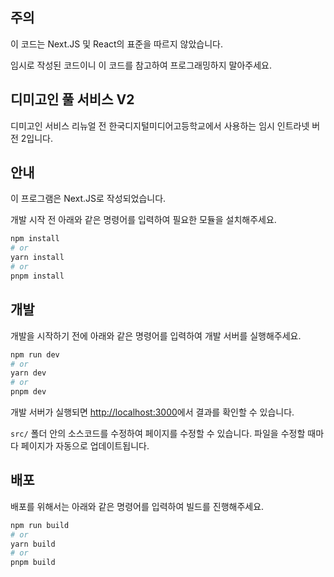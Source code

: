 ## 주의

이 코드는 Next.JS 및 React의 표준을 따르지 않았습니다.

임시로 작성된 코드이니 이 코드를 참고하여 프로그래밍하지 말아주세요.

## 디미고인 풀 서비스 V2

디미고인 서비스 리뉴얼 전 한국디지털미디어고등학교에서 사용하는 임시 인트라넷 버전 2입니다.

## 안내

이 프로그램은 Next.JS로 작성되었습니다.

개발 시작 전 아래와 같은 명령어를 입력하여 필요한 모듈을 설치해주세요.

```bash
npm install
# or
yarn install
# or
pnpm install
```

## 개발

개발을 시작하기 전에 아래와 같은 명령어를 입력하여 개발 서버를 실행해주세요.

```bash
npm run dev
# or
yarn dev
# or
pnpm dev
```

개발 서버가 실행되면 [http://localhost:3000](http://localhost:3000)에서 결과를 확인할 수 있습니다.

`src/` 폴더 안의 소스코드를 수정하여 페이지를 수정할 수 있습니다. 파일을 수정할 때마다 페이지가 자동으로 업데이트됩니다.

## 배포

배포를 위해서는 아래와 같은 명령어를 입력하여 빌드를 진행해주세요.

```bash
npm run build
# or
yarn build
# or
pnpm build
```
